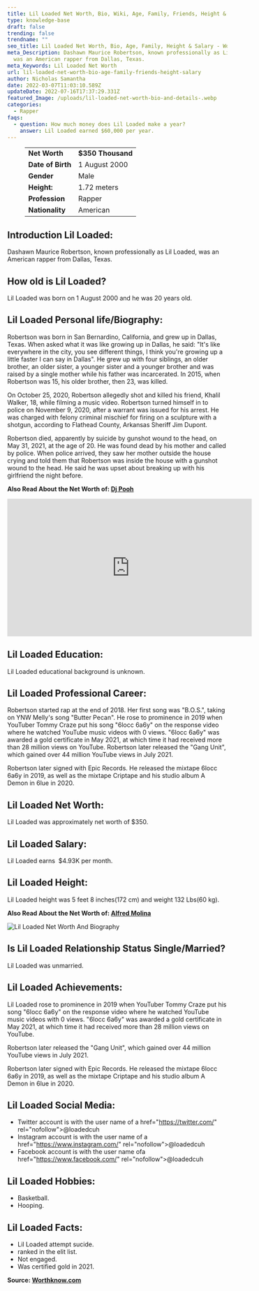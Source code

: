 ```yaml
---
title: Lil Loaded Net Worth, Bio, Wiki, Age, Family, Friends, Height & Salary
type: knowledge-base
draft: false
trending: false
trendname: ""
seo_title: Lil Loaded Net Worth, Bio, Age, Family, Height & Salary - WorthKnow
meta_Description: Dashawn Maurice Robertson, known professionally as Lil Loaded,
  was an American rapper from Dallas, Texas.
meta_Keywords: Lil Loaded Net Worth
url: lil-loaded-net-worth-bio-age-family-friends-height-salary
author: Nicholas Samantha
date: 2022-03-07T11:03:10.589Z
updateDate: 2022-07-16T17:37:29.331Z
featured_Image: /uploads/lil-loaded-net-worth-bio-and-details-.webp
categories:
  - Rapper
faqs:
  - question: How much money does Lil Loaded make a year?
    answer: Lil Loaded earned $60,000 per year.
---
```

<figure class="wp-block-table is-style-stripes">
  <table>
    <tbody>
      <tr>
        <td>
          <strong>Net Worth</strong>
        </td>
        <td>
          <strong>$350 Thousand</strong>
        </td>
      </tr>
      <tr>
        <td>
          <strong>Date of Birth</strong>
        </td>
        <td>1 August 2000</td>
      </tr>
      <tr>
        <td>
          <strong>Gender</strong>
        </td>
        <td>Male</td>
      </tr>
      <tr>
        <td>
          <strong>Height:</strong>
        </td>
        <td>1.72 meters</td>
      </tr>
      <tr>
        <td>
          <strong>Profession</strong>
        </td>
        <td>Rapper</td>
      </tr>
      <tr>
        <td>
          <strong>Nationality</strong>
        </td>
        <td>American</td>
      </tr>
    </tbody>
  </table>
</figure>

## Introduction Lil Loaded:

Dashawn Maurice Robertson, known professionally as Lil Loaded, was an American rapper from Dallas, Texas.

## How old is Lil Loaded?

Lil Loaded was born on 1 August 2000 and he was 20 years old.

## Lil Loaded Personal life/Biography:

Robertson was born in San Bernardino, California, and grew up in Dallas, Texas. When asked what it was like growing up in Dallas, he said: "It's like everywhere in the city, you see different things, I think you're growing up a little faster I can say in Dallas". He grew up with four siblings, an older brother, an older sister, a younger sister and a younger brother and was raised by a single mother while his father was incarcerated. In 2015, when Robertson was 15, his older brother, then 23, was killed.

On October 25, 2020, Robertson allegedly shot and killed his friend, Khalil Walker, 18, while filming a music video. Robertson turned himself in to police on November 9, 2020, after a warrant was issued for his arrest. He was charged with felony criminal mischief for firing on a sculpture with a shotgun, according to Flathead County, Arkansas Sheriff Jim Dupont.

Robertson died, apparently by suicide by gunshot wound to the head, on May 31, 2021, at the age of 20. He was found dead by his mother and called by police. When police arrived, they saw her mother outside the house crying and told them that Robertson was inside the house with a gunshot wound to the head. He said he was upset about breaking up with his girlfriend the night before.

**Also Read About the Net Worth of: <a href="https://worthknow.com/dj-pooh-net-worth-bio-wiki-age-family-friends-height-salary/" target="_blank" rel="noopener">Dj Pooh</a>**

<iframe width="560" height="315" src="https://www.youtube.com/embed/P5ftxpW1a1o" title="YouTube video player" frameborder="0" allow="accelerometer; autoplay; clipboard-write; encrypted-media; gyroscope; picture-in-picture" allowfullscreen></iframe>

## Lil Loaded Education:

Lil Loaded educational background is unknown.

## Lil Loaded Professional Career:

Robertson started rap at the end of 2018. Her first song was "B.O.S.", taking on YNW Melly's song "Butter Pecan". He rose to prominence in 2019 when YouTuber Tommy Craze put his song "6locc 6a6y" on the response video where he watched YouTube music videos with 0 views. "6locc 6a6y" was awarded a gold certificate in May 2021, at which time it had received more than 28 million views on YouTube. Robertson later released the "Gang Unit", which gained over 44 million YouTube views in July 2021.

Robertson later signed with Epic Records. He released the mixtape 6locc 6a6y in 2019, as well as the mixtape Criptape and his studio album A Demon in 6lue in 2020.

## Lil Loaded Net Worth:

Lil Loaded was approximately net worth of $350.

## Lil Loaded Salary:

Lil Loaded earns  $4.93K per month.

## Lil Loaded Height:

Lil Loaded height was 5 feet 8 inches(172 cm) and weight 132 Lbs(60 kg).

**Also Read About the Net Worth of: <a href="https://worthknow.com/alfred-molina-net-worth-bio-wiki-age-family-friends-height-salary/" target="_blank" rel="noopener">Alfred Molina</a>**

![Lil Loaded Net Worth And Biography](/uploads/lil-loaded-net-worth.webp)

## Is Lil Loaded Relationship Status Single/Married?

Lil Loaded was unmarried.

## Lil Loaded Achievements:

Lil Loaded rose to prominence in 2019 when YouTuber Tommy Craze put his song "6locc 6a6y" on the response video where he watched YouTube music videos with 0 views. "6locc 6a6y" was awarded a gold certificate in May 2021, at which time it had received more than 28 million views on YouTube. 

Robertson later released the "Gang Unit", which gained over 44 million YouTube views in July 2021.

Robertson later signed with Epic Records. He released the mixtape 6locc 6a6y in 2019, as well as the mixtape Criptape and his studio album A Demon in 6lue in 2020.

## Lil Loaded Social Media:

* Twitter account is with the user name of a href="[](https://bbquing.com/)https://twitter.com/" rel="nofollow">@loadedcuh</a>
* Instagram account is with the user name of a href="[](https://bbquing.com/)https://www.instagram.com/" rel="nofollow">@loadedcuh</a>
* Facebook account is with the user name ofa href="[](https://bbquing.com/)https://www.facebook.com/" rel="nofollow">@loadedcuh</a>

## Lil Loaded Hobbies:

* Basketball.
* Hooping.

## Lil Loaded Facts:

* Lil Loaded attempt sucide.
* ranked in the elit list.
* Not engaged.
* Was certified gold in 2021.

**Source: <a href="https://worthknow.com/" target="_blank" rel="noopener">Worthknow.com</a>**